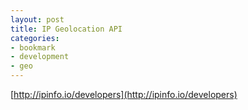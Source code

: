 ```yaml
---
layout: post
title: IP Geolocation API
categories:
- bookmark
- development
- geo
---
```


[http://ipinfo.io/developers](http://ipinfo.io/developers)

